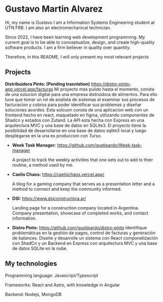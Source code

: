 # Gustavo Martin Alvarez
Hi, my name is Gustavo
I am a Information Systems Engineering student at UTN FRB.
I am also an electromechanical technician.

Since 2022, I have been learning web development programming. My current goal is to be able to conceptualize, design, and create high-quality software products.
I am a firm believer in quality over quantity.

Therefore, in this README, I will only present my most relevant projects
## Projects
  **Distribuidora Pinto: (Pending trasnlation)** https://distro-pinto-app.vercel.app/facturas
Mi proyecto mas pulido hasta el momento, consta de una solucion digital para una empresa distruidora de alimentos. Para ello tuve que tomar un rol de analista de sistemas al examinar sus procesos de facturacion y cobros para poder identificar sus problemas y diseñar soluciones acordes. Esta solcuon consta de una aplicacion web con un frontend hecho en react, maquetado en figma, utilizando componentes de Shadcn y estados con Zutand. La API esta hecha con Express en una arquitectura MVC y una base de datos en SQLite3. El proyecto tiene la posibilidad de desarrollarse en una base de datos sqlite3 local y luego desplegarse en la una es produccion con Turso.

- **Week Task Manager:** https://github.com/gustipardo/Week-task-manager

  A project to track the weekly activities that one sets out to add to their routine, a method used by me.

- **Caelis Chaos:** https://caelischaos.vercel.app/

  A blog for a gaming company that serves as a presentation letter and a method to connect and keep the community informed.

- **DSI:** https://www.dsiconstructora.ar/
  
  Landing page for a construction company located in Argentina. Company presentation, showcase of completed works, and contact information.

- **Distro Pinto:** https://github.com/gustipardo/distro-pinto
Identifique problemáticas en la gestión de pagos, control de facturas y generación de balances. Diseñe y desarrolle un sistema con React componetización con ShadCn y un Backend en Express con arquitectura MVC y una base de datos SQLite en la nube.

## My technologies
Programming language: Javascript/Typescript

Frameworks: React and Astro, with knowledge in Angular

Backend: Nodejs, MongoDB
